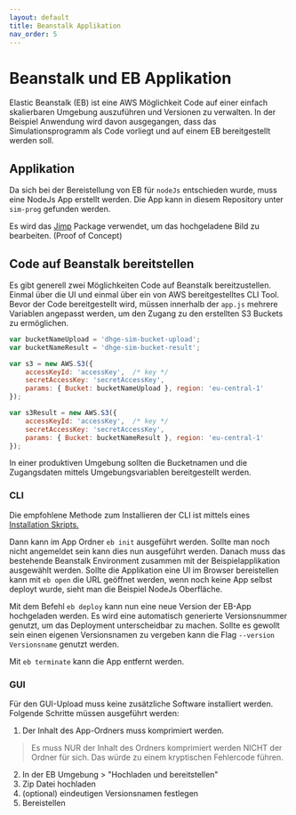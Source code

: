 ```yaml
---
layout: default
title: Beanstalk Applikation
nav_order: 5
---
```


# Beanstalk und EB Applikation 

Elastic Beanstalk (EB) ist eine AWS Möglichkeit Code auf einer einfach skalierbaren Umgebung auszuführen und Versionen zu verwalten.
In der Beispiel Anwendung wird davon ausgegangen, dass das Simulationsprogramm als Code vorliegt und auf einem EB bereitgestellt werden soll.

## Applikation

Da sich bei der Bereistellung von EB für `nodeJs` entschieden wurde, muss eine NodeJs App erstellt werden.
Die App kann in diesem Repository unter `sim-prog` gefunden werden.

Es wird das [Jimp](https://www.npmjs.com/package/jimp) Package verwendet, um das hochgeladene Bild zu bearbeiten. (Proof of Concept)

## Code auf Beanstalk bereitstellen

Es gibt generell zwei Möglichkeiten Code auf Beanstalk bereitzustellen. 
Einmal über die UI und einmal über ein von AWS bereitgestelltes CLI Tool.
Bevor der Code bereitgestellt wird, müssen innerhalb der `app.js` mehrere Variablen angepasst werden, um den Zugang zu den erstellten S3 Buckets zu ermöglichen.

```js
var bucketNameUpload = 'dhge-sim-bucket-upload';
var bucketNameResult = 'dhge-sim-bucket-result';

var s3 = new AWS.S3({
    accessKeyId: 'accessKey',  /* key */
    secretAccessKey: 'secretAccessKey',
    params: { Bucket: bucketNameUpload }, region: 'eu-central-1'
});

var s3Result = new AWS.S3({
    accessKeyId: 'accessKey',  /* key */
    secretAccessKey: 'secretAccessKey',
    params: { Bucket: bucketNameResult }, region: 'eu-central-1'
});
```

In einer produktiven Umgebung sollten die Bucketnamen und die Zugangsdaten mittels Umgebungsvariablen bereitgestellt werden.

### CLI

Die empfohlene Methode zum Installieren der CLI ist mittels eines [Installation Skripts.](https://github.com/aws/aws-elastic-beanstalk-cli-setup)

Dann kann im App Ordner `eb init` ausgeführt werden. 
Sollte man noch nicht angemeldet sein kann dies nun ausgeführt werden.
Danach muss das bestehende Beanstalk Environment zusammen mit der Beispielapplikation ausgewählt werden.
Sollte die Applikation eine UI im Browser bereistellen kann mit `eb open` die URL geöffnet werden, wenn noch keine App selbst deployt wurde, sieht man die Beispiel NodeJs Oberfläche.

Mit dem Befehl `eb deploy` kann nun eine neue Version der EB-App hochgeladen werden.
Es wird eine automatisch generierte Versionsnummer genutzt, um das Deployment unterscheidbar zu machen.
Sollte es gewollt sein einen eigenen Versionsnamen zu vergeben kann die Flag `--version Versionsname` genutzt werden.

Mit `eb terminate` kann die App entfernt werden.

### GUI

Für den GUI-Upload muss keine zusätzliche Software installiert werden.
Folgende Schritte müssen ausgeführt werden:

1. Der Inhalt des App-Ordners muss komprimiert werden. 

> Es muss NUR der Inhalt des Ordners komprimiert werden NICHT der Ordner für sich. Das würde zu einem kryptischen Fehlercode führen.

2. In der EB Umgebung > "Hochladen und bereitstellen"
3. Zip Datei hochladen
4. (optional) eindeutigen Versionsnamen festlegen
5. Bereistellen
